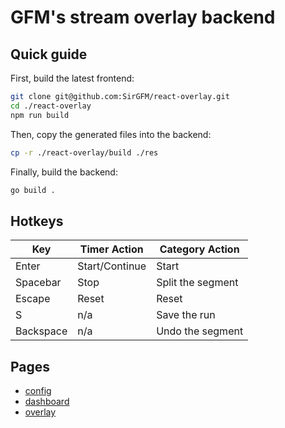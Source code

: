 # GFM's stream overlay backend

## Quick guide

First, build the latest frontend:

```sh
git clone git@github.com:SirGFM/react-overlay.git
cd ./react-overlay
npm run build
```

Then, copy the generated files into the backend:

```sh
cp -r ./react-overlay/build ./res
```

Finally, build the backend:

```sh
go build .
```

## Hotkeys

| Key | Timer Action | Category Action |
| -- | -- | -- |
| Enter | Start/Continue | Start |
| Spacebar | Stop | Split the segment |
| Escape | Reset | Reset |
| S | n/a | Save the run |
| Backspace | n/a | Undo the segment |

## Pages

- [config](http://localhost:8080/gfm/config)
- [dashboard](http://localhost:8080/gfm/dashboard)
- [overlay](http://localhost:8080/gfm/stream-layout)
